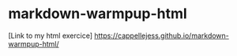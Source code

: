 # markdown-warmpup-html
[Link to my html exercice] https://cappellejess.github.io/markdown-warmpup-html/

